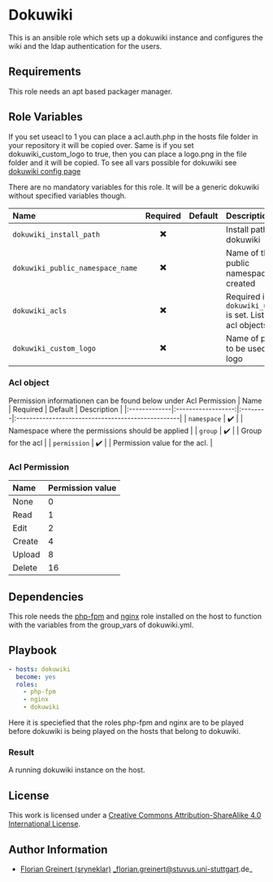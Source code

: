 # Dokuwiki 

This is an ansible role which sets up a dokuwiki instance and configures the wiki and the ldap authentication for the users.

## Requirements

This role needs an apt based packager manager.


## Role Variables

If you set useacl to 1 you can place a acl.auth.php in the hosts file folder in your repository it will be copied over.
Same is if you set dokuwiki_custom_logo to true, then you can place a logo.png in the file folder and it will be copied.
To see all vars possible for dokuwiki see 
[dokuwiki config page](https://www.dokuwiki.org/config)

There are no mandatory variables for this role. It will be a generic dokuwiki without specified variables though.

| Name                             |         Required         | Default | Description                                                     |
|:---------------------------------|:------------------------:|:--------|:----------------------------------------------------------------|
| `dokuwiki_install_path`          | :heavy_multiplication_x: |         | Install path of dokuwiki                                        |
| `dokuwiki_public_namespace_name` | :heavy_multiplication_x: |         | Name of the public namespace to be created                      |
| `dokuwiki_acls`                  | :heavy_multiplication_x: |         | Required if `dokuwiki_useacls` is set. List of dict acl objects |
| `dokuwiki_custom_logo`           | :heavy_multiplication_x: |         | Name of png file to be used as logo                             |                        |

### Acl object
Permission informationen can be found below under Acl Permission
| Name         |      Required      | Default | Description                                       |
|:-------------|:------------------:|:--------|:--------------------------------------------------|
| `namespace`  | :heavy_check_mark: |         | Namespace where the permissions should be applied |
| `group`      | :heavy_check_mark: |         | Group for the acl                                 |
| `permission` | :heavy_check_mark: |         | Permission value for the acl.                     |

### Acl Permission
| Name   | Permission value |
|:-------|:-----------------|
| None   | 0                |
| Read   | 1                |
| Edit   | 2                |
| Create | 4                |
| Upload | 8                |
| Delete | 16               |



## Dependencies

This role needs the [php-fpm](https://github.com/stuvusIT/php-fpm) and [nginx](https://github.com/stuvusIT/nginx) role installed on the host to function with the variables from the group_vars of dokuwiki.yml. 

## Playbook

```yml
- hosts: dokuwiki
  become: yes
  roles:
    - php-fpm
    - nginx
    - dokuwiki
```
Here it is speciefied that the roles php-fpm and nginx are to be played before
dokuwiki is being played on the hosts that belong to dokuwiki.

### Result
A running dokuwiki instance on the host.

## License

This work is licensed under a [Creative Commons Attribution-ShareAlike 4.0 International License](http://creativecommons.org/licenses/by-sa/4.0/).


## Author Information

 * [Florian Greinert (sryneklar)](https://github.com/sryneklar) _florian.greinert@stuvus.uni-stuttgart.de_

